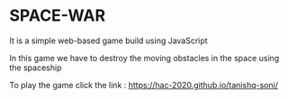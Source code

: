# SPACE-WAR

It is a simple web-based game build using JavaScript

In this game we have to destroy the moving obstacles in the space using the spaceship

To play the game click the link : https://hac-2020.github.io/tanishq-soni/
